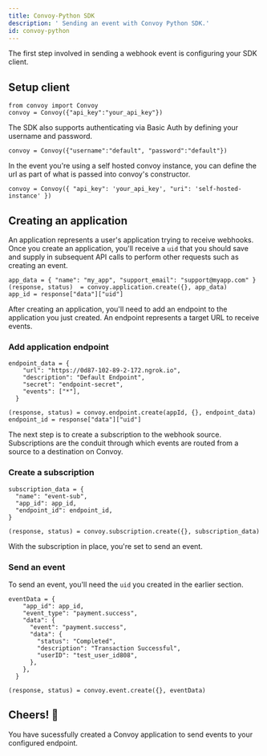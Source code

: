 ```yaml
---
title: Convoy-Python SDK
description: ' Sending an event with Convoy Python SDK.'
id: convoy-python
---
```


The first step involved in sending a webhook event is configuring your SDK client.

## Setup client
```python[example]
from convoy import Convoy
convoy = Convoy({"api_key":"your_api_key"})
```
The SDK also supports authenticating via Basic Auth by defining your username and password.

```python[example]
convoy = Convoy({"username":"default", "password":"default"})
```

In the event you're using a self hosted convoy instance, you can define the url as part of what is passed into convoy's constructor.

```python[example]
convoy = Convoy({ "api_key": 'your_api_key', "uri": 'self-hosted-instance' })
```

## Creating an application

An application represents a user's application trying to receive webhooks. Once you create an application, you'll receive a `uid` that you should save and supply in subsequent API calls to perform other requests such as creating an event.

```python[example]
app_data = { "name": "my_app", "support_email": "support@myapp.com" }
(response, status)  = convoy.application.create({}, app_data)
app_id = response["data"]["uid"]
```
After creating an application, you'll need to add an endpoint to the application you just created. An endpoint represents a target URL to receive events.

### Add application endpoint
```python[example]
endpoint_data = {
    "url": "https://0d87-102-89-2-172.ngrok.io",
    "description": "Default Endpoint",
    "secret": "endpoint-secret",
    "events": ["*"],
  }

(response, status) = convoy.endpoint.create(appId, {}, endpoint_data)
endpoint_id = response["data"]["uid"]
```

The next step is to create a subscription to the webhook source. Subscriptions are the conduit through which events are routed from a source to a destination on Convoy.

### Create a subscription

```python[example]
subscription_data = {
  "name": "event-sub",
  "app_id": app_id,
  "endpoint_id": endpoint_id,
}

(response, status) = convoy.subscription.create({}, subscription_data)
```

With the subscription in place, you're set to send an event.

### Send an event
To send an event, you'll need the `uid` you created in the earlier section.

```python[example]
eventData = {
    "app_id": app_id,
    "event_type": "payment.success",
    "data": {
      "event": "payment.success",
      "data": {
        "status": "Completed",
        "description": "Transaction Successful",
        "userID": "test_user_id808",
      },
    },
  }

(response, status) = convoy.event.create({}, eventData)
```

## Cheers! 🎉

You have sucessfully created a Convoy application to send events to your configured endpoint.